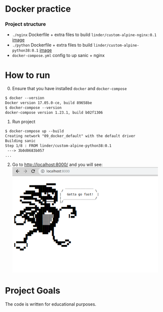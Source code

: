 # Docker  practice
### Project structure
- `./nginx` Dockerfile + extra files to build `linder/custom-alpine-nginx:0.1` [image](https://hub.docker.com/repository/docker/linder/custom-alpine-nginx)
- `./python` Dockerfile + extra files to build `linder/custom-alpine-python38:0.1` [image](https://hub.docker.com/repository/docker/linder/custom-alpine-python38)
- `docker-compose.yml` config to up sanic + nginx 

# How to run
0) Ensure that you have installed `docker` and `docker-compose`
```
$ docker --version
Docker version 17.05.0-ce, build 89658be
$ docker-compose --version
docker-compose version 1.23.1, build b02f1306
```
1) Run project
```
$ docker-compose up --build 
Creating network "09_docker_default" with the default driver
Building sanic
Step 1/8 : FROM linder/custom-alpine-python38:0.1
 ---> 3b0d0683b057
...
```
2) Go to [http://localhost:8000/](http://localhost:8000/) and you will see:
![screenshot](https://raw.githubusercontent.com/ligain/docker/master/screenshot.png)
# Project Goals 
The code is written for educational purposes.
